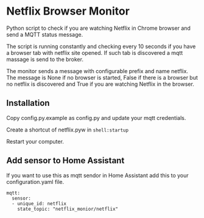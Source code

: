 # Netflix Browser Monitor

Python script to check if you are watching Netflix in Chrome browser and send a MQTT status message. 

The script is running constantly and checking every 10 seconds if you have a browser tab with netflix site opened. If such tab is discovered a mqtt massage is send to the broker.

The monitor sends a message with configurable prefix and name netflix. The message is None if no browser is started, False if there is a browser but no netflix is discovered and True if you are watching Netflix in the browser.

## Installation
Copy config.py.example as config.py and update your mqtt credentials.

Create a shortcut of netflix.pyw in `shell:startup`

Restart your computer.

## Add sensor to Home Assistant

If you want to use this as mqtt sendor in Home Assistant add this to your configuration.yaml file.

```
mqtt:
  sensor:
  - unique_id: netflix
    state_topic: "netflix_monior/netflix"
```